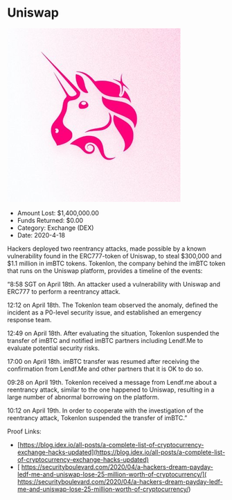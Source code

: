 # Uniswap
![Uniswap](/rektimages/Uniswap.png)
- Amount Lost: $1,400,000.00
- Funds Returned: $0.00
- Category: Exchange (DEX)
- Date: 2020-4-18

Hackers deployed two reentrancy attacks, made possible by a known vulnerability found in the ERC777-token of Uniswap, to steal $300,000 and $1.1 million in imBTC tokens. Tokenlon, the company behind the imBTC token that runs on the Uniswap platform, provides a timeline of the events:  
  
“8:58 SGT on April 18th. An attacker used a vulnerability with Uniswap and ERC777 to perform a reentrancy attack.  
  
12:12 on April 18th. The Tokenlon team observed the anomaly, defined the incident as a P0-level security issue, and established an emergency response team.  
  
12:49 on April 18th. After evaluating the situation, Tokenlon suspended the transfer of imBTC and notified imBTC partners including Lendf.Me to evaluate potential security risks.  
  
17:00 on April 18th. imBTC transfer was resumed after receiving the confirmation from Lendf.Me and other partners that it is OK to do so.  
  
09:28 on April 19th. Tokenlon received a message from Lendf.me about a reentrancy attack, similar to the one happened to Uniswap, resulting in a large number of abnormal borrowing on the platform.  
  
10:12 on April 19th. In order to cooperate with the investigation of the reentrancy attack, Tokenlon suspended the transfer of imBTC.”


Proof Links:
- [https://blog.idex.io/all-posts/a-complete-list-of-cryptocurrency-exchange-hacks-updated](https://blog.idex.io/all-posts/a-complete-list-of-cryptocurrency-exchange-hacks-updated)
- [ https://securityboulevard.com/2020/04/a-hackers-dream-payday-ledf-me-and-uniswap-lose-25-million-worth-of-cryptocurrency/]( https://securityboulevard.com/2020/04/a-hackers-dream-payday-ledf-me-and-uniswap-lose-25-million-worth-of-cryptocurrency/)


